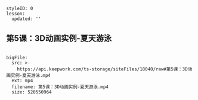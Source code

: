 ```@Lesson
styleID: 0
lesson:
  updated: ''

```
## 第5课：3D动画实例-夏天游泳

```@BigFile

bigFile:
  src: >-
    https://api.keepwork.com/ts-storage/siteFiles/18040/raw#第5课：3D动画实例-夏天游泳.mp4
  ext: mp4
  filename: 第5课：3D动画实例-夏天游泳.mp4
  size: 520550964
          
```